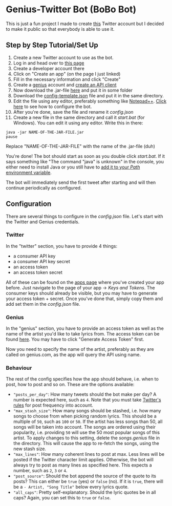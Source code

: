 # Genius-Twitter Bot (BoBo Bot)
This is just a fun project I made to create [this](https://twitter.com/bobooftheday) Twitter account but 
I decided to make it public so that everybody is able to use it.

## Step by Step Tutorial/Set Up

1. Create a new Twitter account to use as the bot.
2. Log in and head over to [this page](https://developer.twitter.com/en/apps)
3. Create a developer account there
4. Click on "Create an app" (on the page I just linked)
5. Fill in the necessary information and click "Create"
6. Create a [genius](https://genius.com) account and [create an API client](https://genius.com/api-clients/new)
7. Now download the .jar-file [here](../blob/master/build/lib) and put it in some folder
8. Download the [config-template.json](../blob/master/config-template.json) file and put it in the same directory.
9. Edit the file using any editor, preferably something like [Notepad++](https://notepad-plus-plus.org/).
[Click here](../blob/master/README.md#Configuration) to see how to configure the bot.
10. After you're done, save the file and rename it *config.json*
11. Create a new file in the same directory and call it *start.bat* (for Windows). You can edit it using any editor.
Write this in there:
```batch
java -jar NAME-OF-THE-JAR-FILE.jar
pause
```
Replace "NAME-OF-THE-JAR-FILE" with the name of the .jar-file (duh)

You're done! The bot should start as soon as you double click *start.bat*. 
If it says something like "The command "java" is unknown" in the console, 
you either need to install Java or you still have to 
[add it to your *Path* environment variable](https://kingluddite.com/tools/how-do-i-add-java-to-my-windows-path).

The bot will immediately send the first tweet after starting and will then continue periodically as configured.

## Configuration
There are several things to configure in the *config.json* file. Let's start with the Twitter and Genius credentials.

### Twitter
In the "twitter" section, you have to provide 4 things:
- a consumer API key
- a consumer API key secret
- an access token
- an access token secret

All of these can be found on the [apps page](https://developer.twitter.com/en/apps) where you've created your app before.
Just navigate to the page of your app -> *Keys and Tokens*. The consumer keys should already be visible, but you may have to
generate your access token + secret. Once you've done that, simply copy them and add set them in the *config.json* file.

### Genius
In the "genius" section, you have to provide an access token as well as the name of the artist you'd like to take lyrics from.
The access token can be found [here](https://genius.com/api-clients). You may have to click "Generate Access Token" first.

Now you need to specify the name of the artist, preferably as they are called on genius.com, as the app will query the API using name.

### Behaviour
The rest of the config specifies how the app should behave, i.e. when to post, how to post and so on.
These are the options available:
- `"posts_per_day"`: How many tweets should the bot make per day? A number is expected here, such as `4`. 
Note that you must take [Twitter's rules](https://help.twitter.com/en/rules-and-policies/twitter-automation) 
for post frequency into account.
- `"max_stash_size"`: How many songs should be stashed, i.e. how many songs to choose from when picking random 
lyrics. This should be a multiple of `50`, such as `100` or `50`. If the artist has less songs than 50, 
all songs will be taken into account. The songs are ordered using their popularity, i.e. providing `50` will use 
the 50 most popular songs of this artist. To apply changes to this setting, delete the *songs.genius* file in 
the directory. This will cause the app to re-fetch the songs, using the new stash size.
- `"max_lines"`: How many coherent lines to post at max. Less lines will be posted if the Twitter character 
limit applies. Otherwise, the bot will always try to post as many lines as specified here. This expects a number, 
such as `2`, `3` or `4`.
- `"post_source"`: Should the bot append the source of the quote to its posts? This can either be `true` (yes)
or `false` (no). If it is `true`, there will be a `- Artist, "Song Title"` below every lyrics quote.
- `"all_caps"`: Pretty self-explanatory. Should the lyric quotes be in all caps? Again, you can set this
to `true` or `false`.


 
